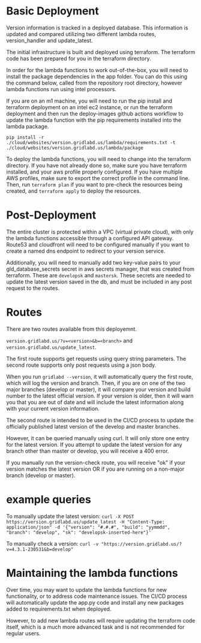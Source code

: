 # Basic Deployment

Version information is tracked in a deployed database. This information is updated and compared utilizing two different lambda routes, version_handler and update_latest. 

The initial infrastructure is built and deployed using terraform. The terraform code has been prepared for you in the terraform directory.

In order for the lambda functions to work out-of-the-box, you will need to install the package dependencies in the app folder. You can do this using the command below, called from the repository root directory, however lambda functions run using intel processors. 

If you are on an m1 machine, you will need to run the pip install and terraform deployment on an intel ec2 instance, or run the terraform deployment and then run the deploy-images github actions workflow to update the lambda function with the pip requirements installed into the lambda package.

```pip install -r ./cloud/websites/version.gridlabd.us/lambda/requirements.txt -t ./cloud/websites/version.gridlabd.us/lambda/package```

To deploy the lambda functions, you will need to change into the terraform directory. If you have not already done so, make sure you have terraform installed, and your aws profile properly configured. If you have multiple AWS profiles, make sure to export the correct profile in the command line. Then, run ```terraform plan``` if you want to pre-check the resources being created, and ```terraform apply``` to deploy the resources.

# Post-Deployment

The entire cluster is protected within a VPC (virtual private cloud), with only the lambda functions accessible through a configured API gateway. Route53 and cloudfront will need to be configured manually if you want to create a named dns endpoint to redirect to your version service. 

Additionally, you will need to manually add two key-value pairs to your gld_database_secrets secret in aws secrets manager, that was created from terraform. These are ```developsk``` and ```mastersk```. These secrets are needed to update the latest version saved in the db, and must be included in any post request to the routes. 

# Routes

There are two routes available from this deployemnt.

```version.gridlabd.us/?v=<version>&b=<branch>``` and ```version.gridlabd.us/update_latest```.

The first route supports get requests using query string parameters. The second route supports only post requests using a json body. 

When you run ```gridlabd --version```, it will automatically query the first route, which will log the version and branch. Then, if you are on one of the two major branches (develop or master), it will compare your version and build number to the latest official version. If your version is older, then it will warn you that you are out of date and will include the latest information along with your current version information.

The second route is intended to be used in the CI/CD process to update the officially published latest version of the develop and master branches. 

However, it can be queried manually using curl. It will only store one entry for the latest version. If you attempt to update the latest version for any branch other than master or develop, you will receive a 400 error. 

If you manually run the version-check route, you will receive "ok" if your version matches the latest version OR if you are running on a non-major branch (develop or master). 

# example queries

To manually update the latest version:
```curl -X POST https://version.gridlabd.us/update_latest -H "Content-Type: application/json" -d '{"version": "#.#.#", "build": "yymmdd", "branch": "develop", "sk": "developsk-inserted-here"}'```

To manually check a version:
```curl -v "https://version.gridlabd.us/?v=4.3.1-230531&b=develop"```

# Maintaining the lambda functions

Over time, you may want to update the lambda functions for new functionality, or to address code maintenance issues. The CI/CD process will automatically update the app.py code and install any new packages added to requirements.txt when deployed. 

However, to add new lambda routes will require updating the terraform code itself, which is a much more advanced task and is not recommended for regular users. 